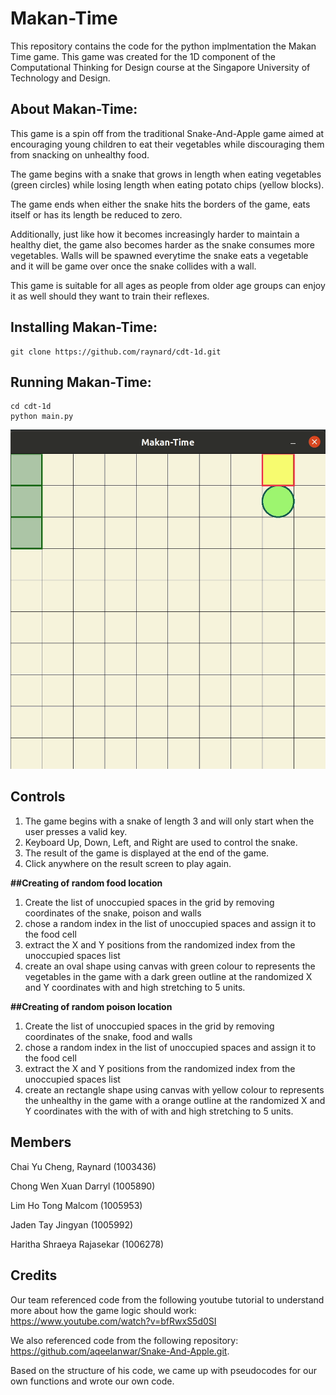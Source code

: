 # Makan-Time

This repository contains the code for the python implmentation the Makan Time game. This game was created for the 1D component of the Computational Thinking for Design course at the Singapore University of Technology and Design.

## About Makan-Time:
This game is a spin off from the traditional Snake-And-Apple game aimed at encouraging young children to eat their vegetables while discouraging them from snacking on unhealthy food.

The game begins with a snake that grows in length when eating vegetables (green circles) while losing length when eating potato chips (yellow blocks). 

The game ends when either the snake hits the borders of the game, eats itself or has its length be reduced to zero.

Additionally, just like how it becomes increasingly harder to maintain a healthy diet, the game also becomes harder as the snake consumes more vegetables. Walls will be spawned everytime the snake eats a vegetable and it will be game over once the snake collides with a wall.

This game is suitable for all ages as people from older age groups can enjoy it as well should they want to train their reflexes.

## Installing Makan-Time:

```
git clone https://github.com/raynard/cdt-1d.git
```

## Running Makan-Time:
```
cd cdt-1d
python main.py
```

<p align="center">
<img src="/src/preview.gif">
</p>

## Controls
1. The game begins with a snake of length 3 and will only start when the user presses a valid key.
2. Keyboard Up, Down, Left, and Right are used to control the snake.
3. The result of the game is displayed at the end of the game.
4. Click anywhere on the result screen to play again.

**##Creating of random food location**
1. Create the list of unoccupied spaces in the grid by removing coordinates of the snake, poison and walls 
2. chose a random index in the list of unoccupied spaces and assign it to the food cell
3. extract the X and Y positions from the randomized index from the unoccupied spaces list
4. create an oval shape using canvas with green colour to represents the vegetables in the game with a dark green outline at the randomized X and Y coordinates with and high stretching to 5 units.

**##Creating of random poison location**
1. Create the list of unoccupied spaces in the grid by removing coordinates of the snake, food and walls 
2. chose a random index in the list of unoccupied spaces and assign it to the food cell
3. extract the X and Y positions from the randomized index from the unoccupied spaces list
4. create an rectangle shape using canvas with yellow colour to represents the unhealthy in the game with a orange outline at the randomized X and Y coordinates with the with of with and high stretching to 5 units.

## Members
Chai Yu Cheng, Raynard (1003436)

Chong Wen Xuan Darryl (1005890)

Lim Ho Tong Malcom (1005953)

Jaden Tay Jingyan (1005992)

Haritha Shraeya Rajasekar (1006278)

## Credits

Our team referenced code from the following youtube tutorial to understand more about how the game logic should work: https://www.youtube.com/watch?v=bfRwxS5d0SI

We also referenced code from the following repository: https://github.com/aqeelanwar/Snake-And-Apple.git.

Based on the structure of his code, we came up with pseudocodes for our own functions and wrote our own code.




